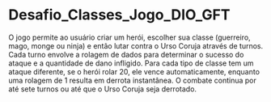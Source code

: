 # Desafio_Classes_Jogo_DIO_GFT
 O jogo permite ao usuário criar um herói, escolher sua classe (guerreiro, mago, monge ou ninja) e então lutar contra o Urso Coruja através de turnos. Cada turno envolve a rolagem de dados para determinar o sucesso do ataque e a quantidade de dano infligido. Para cada tipo de classe tem um ataque diferente, se o herói rolar 20, ele vence automaticamente, enquanto uma rolagem de 1 resulta em derrota instantânea. O combate continua por até sete turnos ou até que o Urso Coruja seja derrotado.
